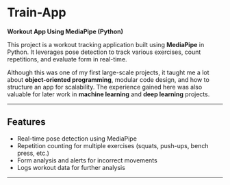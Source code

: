 # Train-App

**Workout App Using MediaPipe (Python)**

This project is a workout tracking application built using **MediaPipe** in Python. It leverages pose detection to track various exercises, count repetitions, and evaluate form in real-time.  

Although this was one of my first large-scale projects, it taught me a lot about **object-oriented programming**, modular code design, and how to structure an app for scalability. The experience gained here was also valuable for later work in **machine learning** and **deep learning** projects.  

---

## Features
- Real-time pose detection using MediaPipe
- Repetition counting for multiple exercises (squats, push-ups, bench press, etc.)
- Form analysis and alerts for incorrect movements
- Logs workout data for further analysis

---
